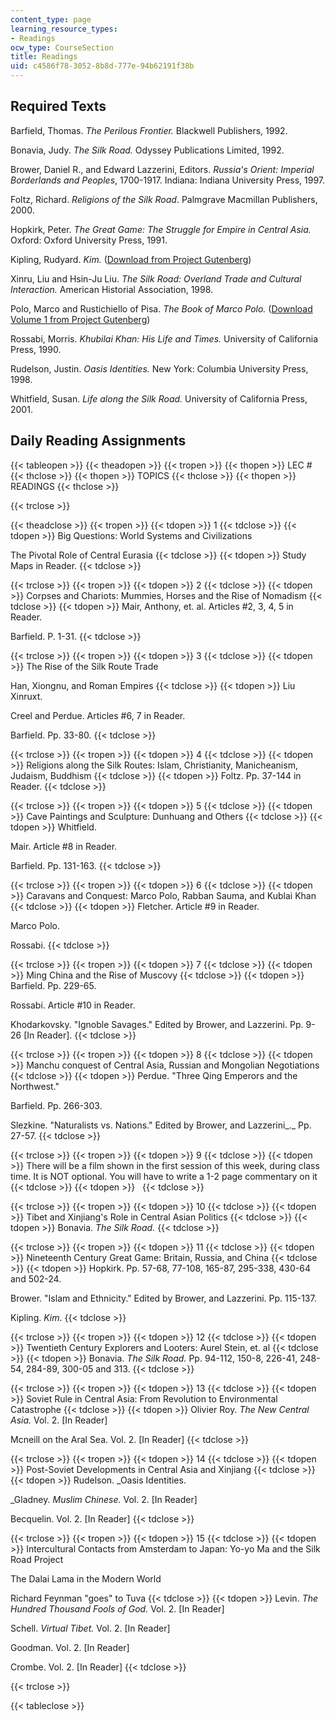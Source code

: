 ```yaml
---
content_type: page
learning_resource_types:
- Readings
ocw_type: CourseSection
title: Readings
uid: c4586f78-3052-8b8d-777e-94b62191f38b
---
```


Required Texts
--------------

Barfield, Thomas. _The Perilous Frontier._ Blackwell Publishers, 1992.  
  
Bonavia, Judy. _The Silk Road._ Odyssey Publications Limited, 1992.  
  
Brower, Daniel R., and Edward Lazzerini, Editors. _Russia's Orient: Imperial Borderlands and Peoples_, 1700-1917. Indiana: Indiana University Press, 1997.  
  
Foltz, Richard. _Religions of the Silk Road_. Palmgrave Macmillan Publishers, 2000.  
  
Hopkirk, Peter. _The Great Game: The Struggle for Empire in Central Asia._ Oxford: Oxford University Press, 1991.  
  
Kipling, Rudyard. _Kim._ ([Download from Project Gutenberg](http://www.gutenberg.org/browse/BIBREC/BR2226.HTM
))  
  
Xinru, Liu and Hsin-Ju Liu. _The Silk Road: Overland Trade and Cultural Interaction._ American Historial Association, 1998.  
  
Polo, Marco and Rustichiello of Pisa. _The Book of Marco Polo._ ([Download Volume 1 from Project Gutenberg](http://www.gutenberg.org/browse/BIBREC/BR10636.HTM
))  
  
Rossabi, Morris. _Khubilai Khan: His Life and Times._ University of California Press, 1990.  
  
Rudelson, Justin. _Oasis Identities._ New York: Columbia University Press, 1998.  
  
Whitfield, Susan. _Life along the Silk Road._ University of California Press, 2001.

Daily Reading Assignments
-------------------------

{{< tableopen >}}
{{< theadopen >}}
{{< tropen >}}
{{< thopen >}}
LEC #
{{< thclose >}}
{{< thopen >}}
TOPICS
{{< thclose >}}
{{< thopen >}}
READINGS
{{< thclose >}}

{{< trclose >}}

{{< theadclose >}}
{{< tropen >}}
{{< tdopen >}}
1
{{< tdclose >}}
{{< tdopen >}}
Big Questions: World Systems and Civilizations  
  
The Pivotal Role of Central Eurasia
{{< tdclose >}}
{{< tdopen >}}
Study Maps in Reader.
{{< tdclose >}}

{{< trclose >}}
{{< tropen >}}
{{< tdopen >}}
2
{{< tdclose >}}
{{< tdopen >}}
Corpses and Chariots: Mummies, Horses and the Rise of Nomadism
{{< tdclose >}}
{{< tdopen >}}
Mair, Anthony, et. al. Articles #2, 3, 4, 5 in Reader.  
  
Barfield. P. 1-31.
{{< tdclose >}}

{{< trclose >}}
{{< tropen >}}
{{< tdopen >}}
3
{{< tdclose >}}
{{< tdopen >}}
The Rise of the Silk Route Trade  
  
Han, Xiongnu, and Roman Empires
{{< tdclose >}}
{{< tdopen >}}
Liu Xinruxt.  
  
Creel and Perdue. Articles #6, 7 in Reader.  
  
Barfield. Pp. 33-80.
{{< tdclose >}}

{{< trclose >}}
{{< tropen >}}
{{< tdopen >}}
4
{{< tdclose >}}
{{< tdopen >}}
Religions along the Silk Routes: Islam, Christianity, Manicheanism, Judaism, Buddhism
{{< tdclose >}}
{{< tdopen >}}
Foltz. Pp. 37-144 in Reader.
{{< tdclose >}}

{{< trclose >}}
{{< tropen >}}
{{< tdopen >}}
5
{{< tdclose >}}
{{< tdopen >}}
Cave Paintings and Sculpture: Dunhuang and Others
{{< tdclose >}}
{{< tdopen >}}
Whitfield.  
  
Mair. Article #8 in Reader.  
  
Barfield. Pp. 131-163.
{{< tdclose >}}

{{< trclose >}}
{{< tropen >}}
{{< tdopen >}}
6
{{< tdclose >}}
{{< tdopen >}}
Caravans and Conquest: Marco Polo, Rabban Sauma, and Kublai Khan
{{< tdclose >}}
{{< tdopen >}}
Fletcher. Article #9 in Reader.  
  
Marco Polo.  
  
Rossabi.
{{< tdclose >}}

{{< trclose >}}
{{< tropen >}}
{{< tdopen >}}
7
{{< tdclose >}}
{{< tdopen >}}
Ming China and the Rise of Muscovy
{{< tdclose >}}
{{< tdopen >}}
Barfield. Pp. 229-65.  
  
Rossabi. Article #10 in Reader.  
  
Khodarkovsky. "Ignoble Savages." Edited by Brower, and Lazzerini. Pp. 9-26 \[In Reader\].
{{< tdclose >}}

{{< trclose >}}
{{< tropen >}}
{{< tdopen >}}
8
{{< tdclose >}}
{{< tdopen >}}
Manchu conquest of Central Asia, Russian and Mongolian Negotiations
{{< tdclose >}}
{{< tdopen >}}
Perdue. "Three Qing Emperors and the Northwest."  
  
Barfield. Pp. 266-303.  
  
Slezkine. "Naturalists vs. Nations." Edited by Brower, and Lazzerini_._ Pp. 27-57.
{{< tdclose >}}

{{< trclose >}}
{{< tropen >}}
{{< tdopen >}}
9
{{< tdclose >}}
{{< tdopen >}}
There will be a film shown in the first session of this week, during class time. It is NOT optional. You will have to write a 1-2 page commentary on it
{{< tdclose >}}
{{< tdopen >}}
 
{{< tdclose >}}

{{< trclose >}}
{{< tropen >}}
{{< tdopen >}}
10
{{< tdclose >}}
{{< tdopen >}}
Tibet and Xinjiang's Role in Central Asian Politics
{{< tdclose >}}
{{< tdopen >}}
Bonavia. _The Silk Road._
{{< tdclose >}}

{{< trclose >}}
{{< tropen >}}
{{< tdopen >}}
11
{{< tdclose >}}
{{< tdopen >}}
Nineteenth Century Great Game: Britain, Russia, and China
{{< tdclose >}}
{{< tdopen >}}
Hopkirk. Pp. 57-68, 77-108, 165-87, 295-338, 430-64 and 502-24.  
  
Brower. "Islam and Ethnicity." Edited by Brower, and Lazzerini. Pp. 115-137.  
  
Kipling. _Kim_.
{{< tdclose >}}

{{< trclose >}}
{{< tropen >}}
{{< tdopen >}}
12
{{< tdclose >}}
{{< tdopen >}}
Twentieth Century Explorers and Looters: Aurel Stein, et. al
{{< tdclose >}}
{{< tdopen >}}
Bonavia. _The Silk Road._ Pp. 94-112, 150-8, 226-41, 248-54, 284-89, 300-05 and 313.
{{< tdclose >}}

{{< trclose >}}
{{< tropen >}}
{{< tdopen >}}
13
{{< tdclose >}}
{{< tdopen >}}
Soviet Rule in Central Asia: From Revolution to Environmental Catastrophe
{{< tdclose >}}
{{< tdopen >}}
Olivier Roy. _The New Central Asia._ Vol. 2. \[In Reader\]  
  
Mcneill on the Aral Sea. Vol. 2. \[In Reader\]
{{< tdclose >}}

{{< trclose >}}
{{< tropen >}}
{{< tdopen >}}
14
{{< tdclose >}}
{{< tdopen >}}
Post-Soviet Developments in Central Asia and Xinjiang
{{< tdclose >}}
{{< tdopen >}}
Rudelson. _Oasis Identities.  
  
_Gladney. _Muslim Chinese._ Vol. 2. \[In Reader\]  
  
Becquelin. Vol. 2. \[In Reader\]
{{< tdclose >}}

{{< trclose >}}
{{< tropen >}}
{{< tdopen >}}
15
{{< tdclose >}}
{{< tdopen >}}
Intercultural Contacts from Amsterdam to Japan: Yo-yo Ma and the Silk Road Project  
  
The Dalai Lama in the Modern World  
  
Richard Feynman "goes" to Tuva
{{< tdclose >}}
{{< tdopen >}}
Levin. _The Hundred Thousand Fools of God._ Vol. 2. \[In Reader\]  
  
Schell. _Virtual Tibet._ Vol. 2. \[In Reader\]  
  
Goodman. Vol. 2. \[In Reader\]  
  
Crombe. Vol. 2. \[In Reader\]
{{< tdclose >}}

{{< trclose >}}

{{< tableclose >}}